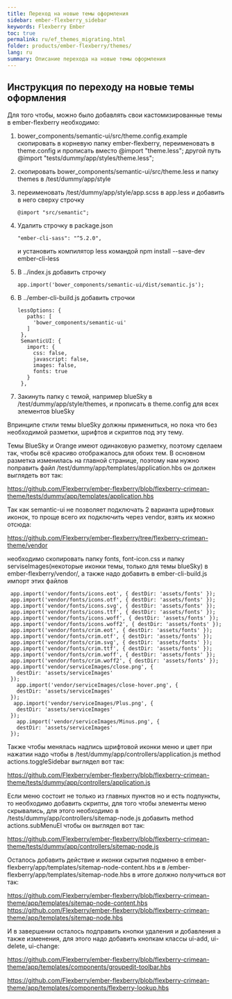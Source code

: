 ```yaml
---
title: Переход на новые темы оформления
sidebar: ember-flexberry_sidebar
keywords: Flexberry Ember
toc: true
permalink: ru/ef_themes_migrating.html
folder: products/ember-flexberry/themes/
lang: ru
summary: Описание перехода на новые темы оформления
---
```


## Инструкция по переходу на новые темы оформления

Для того чтобы, можно было добавлять свои кастомизированные темы в ember-flexberry необходимо:

1. bower_components/semantic-ui/src/theme.config.example скопировать в корневую папку ember-flexberry, переименовать в theme.config и 
   прописать вместо @import "theme.less";   другой путь  @import "tests/dummy/app/styles/theme.less";
2. скопировать bower_components/semantic-ui/src/theme.less и папку themes в /test/dummy/app/style
3. переименовать /test/dummy/app/style/app.scss в app.less и добавить в него сверху строчку

   ```@import "src/semantic";```
   
4. Удалить строчку в package.json

   ```"ember-cli-sass": "^5.2.0",```
   
   и установить компилятор less командой npm install --save-dev ember-cli-less
   
5. В ../index.js добавить строчку

   ```app.import('bower_components/semantic-ui/dist/semantic.js');``` 
   
5. В ../ember-cli-build.js добавить строчки

   ```
   lessOptions: {  
      paths: [  
        'bower_components/semantic-ui'  
      ]  
    },  
    SemanticUI: {  
      import: {  
        css: false,  
        javascript: false,  
        images: false,  
        fonts: true  
      }  
    },  
    ``` 
6. Закинуть папку с темой, например blueSky в /test/dummy/app/style/themes, и прописать в theme.config для всех элементов blueSky
  
Впринципе стили темы blueSky должны примениться, но пока что без необходимой разметки, шрифтов и скриптов под эту тему.

Темы BlueSky и Orange имеют одинаковую разметку, поэтому сделаем так, чтобы всё красиво отображалось для обоих тем.
В основном разметка изменилась на главной странице, поэтому нам нужно поправить файл /test/dummy/app/templates/application.hbs
он должен выглядеть вот так:

<https://github.com/Flexberry/ember-flexberry/blob/flexberry-crimean-theme/tests/dummy/app/templates/application.hbs>

Так как semantic-ui не позволяет подключать 2 варианта шрифтовых иконок, то проще всего их подключить через vendor,
взять их можно отсюда:

<https://github.com/Flexberry/ember-flexberry/tree/flexberry-crimean-theme/vendor>

необходимо скопировать папку fonts, font-icon.css и папку serviseImages(некоторые иконки темы, только для темы blueSky) в ember-flexberry/vendor/, а также надо добавить в ember-cli-build.js импорт этих файлов

 ```app.import('vendor/font-icon.css');  
  app.import('vendor/fonts/icons.eot', { destDir: 'assets/fonts' });  
  app.import('vendor/fonts/icons.otf', { destDir: 'assets/fonts' });  
  app.import('vendor/fonts/icons.svg', { destDir: 'assets/fonts' });    
  app.import('vendor/fonts/icons.ttf', { destDir: 'assets/fonts' });    
  app.import('vendor/fonts/icons.woff', { destDir: 'assets/fonts' });   
  app.import('vendor/fonts/icons.woff2', { destDir: 'assets/fonts' });   
  app.import('vendor/fonts/crim.eot', { destDir: 'assets/fonts' });     
  app.import('vendor/fonts/crim.otf', { destDir: 'assets/fonts' });     
  app.import('vendor/fonts/crim.svg', { destDir: 'assets/fonts' });   
  app.import('vendor/fonts/crim.ttf', { destDir: 'assets/fonts' });    
  app.import('vendor/fonts/crim.woff', { destDir: 'assets/fonts' });   
  app.import('vendor/fonts/crim.woff2', { destDir: 'assets/fonts' });  
  app.import('vendor/serviceImages/close.png', {   
    destDir: 'assets/serviceImages'   
  });  
    app.import('vendor/serviceImages/close-hover.png', {   
    destDir: 'assets/serviceImages'   
  });  
   app.import('vendor/serviceImages/Plus.png', {   
    destDir: 'assets/serviceImages'   
  });  
    app.import('vendor/serviceImages/Minus.png', {   
    destDir: 'assets/serviceImages'   
  });
  ```  
Также чтобы менялась надпись шрифтовой иконки меню и цвет при нажатии надо чтобы в /test/dummy/app/controllers/application.js method actions.toggleSidebar выглядел вот так:

<https://github.com/Flexberry/ember-flexberry/blob/flexberry-crimean-theme/tests/dummy/app/controllers/application.js>

Если меню состоит не только из главных пунктов но и есть подпункты, то необходимо добавить скрипты, для того чтобы элементы меню скрывались, для этого необходимо в /tests/dummy/app/controllers/sitemap-node.js  добавить method actions.subMenuEl чтобы он выглядел вот так:

<https://github.com/Flexberry/ember-flexberry/blob/flexberry-crimean-theme/tests/dummy/app/controllers/sitemap-node.js>
 
Осталось добавить действие и иконки скрытия подменю в ember-flexberry/app/templates/sitemap-node-content.hbs и в /ember-flexberry/app/templates/sitemap-node.hbs в итоге должно получиться вот так:
 
<https://github.com/Flexberry/ember-flexberry/blob/flexberry-crimean-theme/app/templates/sitemap-node-content.hbs>
<https://github.com/Flexberry/ember-flexberry/blob/flexberry-crimean-theme/app/templates/sitemap-node.hbs>
 
И в завершении осталось подправить кнопки удаления и добавления а также изменения, для этого надо добавить кнопкам классы ui-add, ui-delete, ui-change:
 
<https://github.com/Flexberry/ember-flexberry/blob/flexberry-crimean-theme/app/templates/components/groupedit-toolbar.hbs>


<https://github.com/Flexberry/ember-flexberry/blob/flexberry-crimean-theme/app/templates/components/flexberry-lookup.hbs>
 
 
 




